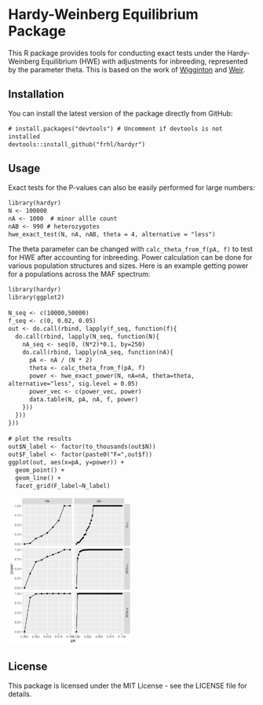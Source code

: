 # Hardy-Weinberg Equilibrium Package

This R package provides tools for conducting exact tests under the Hardy-Weinberg Equilibrium (HWE) with adjustments for inbreeding, represented by the parameter theta. This is based on the work of [Wigginton](https://www.ncbi.nlm.nih.gov/pmc/articles/PMC1199378/) and [Weir](https://academic.oup.com/genetics/article/180/3/1609/6063905). 

## Installation
You can install the latest version of the package directly from GitHub:
```
# install.packages("devtools") # Uncomment if devtools is not installed
devtools::install_github("frhl/hardyr")
```

## Usage
Exact tests for the P-values can also be easily performed for large numbers:
```
library(hardyr)
N <- 100000
nA <- 1000  # minor allle count
nAB <- 990 # heterozygotes
hwe_exact_test(N, nA, nAB, theta = 4, alternative = "less")
```
The theta parameter can be changed with `calc_theta_from_f(pA, f)` to test for HWE after accounting for inbreeding. Power calculation can be done for various population structures and sizes. Here is an example getting power for a populations across the MAF spectrum:
```
library(hardyr)
library(ggplot2)

N_seq <- c(10000,50000)
f_seq <- c(0, 0.02, 0.05)
out <- do.call(rbind, lapply(f_seq, function(f){
  do.call(rbind, lapply(N_seq, function(N){
    nA_seq <- seq(0, (N*2)*0.1, by=250)
    do.call(rbind, lapply(nA_seq, function(nA){
      pA <- nA / (N * 2)
      theta <- calc_theta_from_f(pA, f)
      power <- hwe_exact_power(N, nA=nA, theta=theta, alternative="less", sig.level = 0.05)
      power_vec <- c(power_vec, power)
      data.table(N, pA, nA, f, power)
    }))
  }))
}))

# plot the results
out$N_label <- factor(to_thousands(out$N))
out$F_label <- factor(paste0("F=",out$f))
ggplot(out, aes(x=pA, y=power)) +
  geom_point() +
  geom_line() +
  facet_grid(F_label~N_label)
```

<img src="img/sim_power01.png" width=50% height=50%>


## License
This package is licensed under the MIT License - see the LICENSE file for details.


